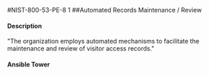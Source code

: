 #NIST-800-53-PE-8 1
##Automated Records Maintenance / Review
#### Description
"The organization employs automated mechanisms to facilitate the maintenance and review of visitor access records."
#### Ansible Tower

